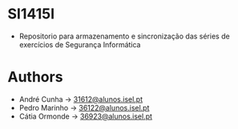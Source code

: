 SI1415I
=======
 - Repositorio para armazenamento e sincronização das séries de exercícios de Segurança Informática

Authors
=======
 * André Cunha    -> 31612@alunos.isel.pt
 * Pedro Marinho  -> 36122@alunos.isel.pt
 * Cátia Ormonde  -> 36923@alunos.isel.pt
